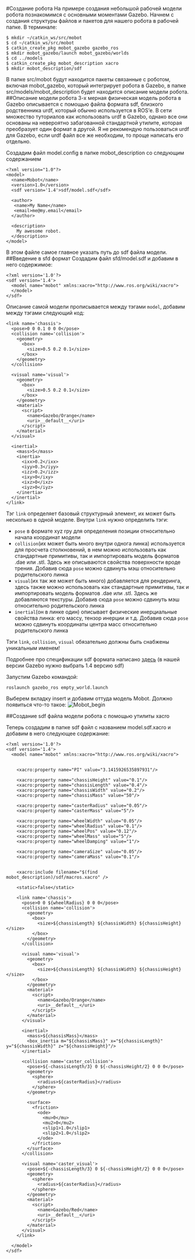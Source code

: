 #Создание робота
На примере создания небольшой рабочей модели робота познакомимся с основными моментами Gazebo. 
Начнем с создания структуры файлов и пакетов для нашего робота в рабочей папке.
В терминале:
~~~~
$ mkdir ~/catkin_ws/src/mobot
$ cd ~/catkin_ws/src/mobot
$ catkin_create_pkg mobot_gazebo gazebo_ros
$ mkdir mobot_gazebo/launch mobot_gazebo/worlds
$ cd ../models
$ catkin_create_pkg mobot_description xacro
$ mkdir mobot_description/sdf
~~~~
В папке src/mobot будут находится пакеты связанные с роботом, включая mobot_gazebo, который интегрирует робота в Gazebo, в папке src/models/mobot_description будет находится описание модели робота. 
##Описание модели робота 
3-х мерная физическая модель робота в Gazebo описывается с помощью файла формата sdf, близкого родственника urdf, который обычно используется в ROS’е. В сети множество туториалов как использовать urdf в Gazebo, однако все они основаны на невероятно забагованной стандартной утилите, которая преобразует один формат в другой. Я не рекомендую пользоваться urdf для Gazebo, если urdf файл все же необходим, то проще написать его отдельно.

Создадим файл model.config в папке mobot_description со следующим содержанием 
~~~~
<?xml version="1.0"?>
<model>
  <name>Mobot</name>
  <version>1.0</version>
  <sdf version='1.4'>sdf/model.sdf</sdf>

  <author>
   <name>My Name</name>
   <email>me@my.email</email>
  </author>

  <description>
    My awesome robot.
  </description>
</model>
~~~~
В этом файле самое главное указать путь до sdf файла модели.
##Введение в sfd формат
Создадим файл sfd/model.sdf и добавим в него содержимое:
~~~~
<?xml version='1.0'?>
<sdf version='1.4'>
  <model name="mobot" xmlns:xacro="http://www.ros.org/wiki/xacro">
  </model>
</sdf>
~~~~
Описание самой модели прописывается между тэгами `model`, добавим между тэгами следующий код:
~~~~
<link name='chassis'>
  <pose>0 0 0.1 0 0 0</pose>
  <collision name='collision'>
    <geometry>
      <box>
        <size>0.5 0.2 0.1</size>
      </box>
    </geometry>
  </collision>

  <visual name='visual'>
    <geometry>
      <box>
        <size>0.5 0.2 0.1</size>
      </box>
    </geometry>
    <material>
      <script>
        <name>Gazebo/Orange</name>
        <uri>__default__</uri>
      </script>
    </material>
  </visual>

  <inertial> 
    <mass>5</mass> 
    <inertia>
      <ixx>0.2</ixx>
      <iyy>0.3</iyy>
      <izz>0.2</izz>
      <ixy>0</ixy>
      <ixz>0</ixz>
      <iyz>0</iyz>
    </inertia>
  </inertial>
</link>
~~~~
Тэг `link` определяет базовый структурный элемент, их может быть несколько в одной моделе.
Внутри `link` нужно определить тэги:
- `pose` в формате xyz rpy для определения позиции относительно начала координат модели
- `collision`(их может быть много внутри однога линка) используется для просчета столкновений, в нем можно использовать как стандартные примитивы, так и импортировать модель форматов .dae или .stl. Здесь же описываются свойства поверхности вроде трения. Добавив сюда `pose` можно сдвинуть мэш относительно родительского линка
- `visual`(их так же может быть много) добавляется для рендеринга, здесь также можно использовать как стандартные примитивы, так и импортировать модель форматов .dae или .stl. Здесь же добавляются текстуры. Добавив сюда `pose` можно сдвинуть мэш относительно родительского линка
- `inertial`(он в линке один) описывает физические инерциальные свойства линка: его массу, тензор инерции и т.д. Добавив сюда `pose` можно сдвинуть координаты центра масс относительно родительского линка

Тэги `link`, `collision`, `visual` обязательно должны быть снабжены уникальным именем! 

Подробнее про спецификации sdf формата написано [здесь](http://sdformat.org/spec) (в нашей версии Gazebo нужно выбрать 1.4 версию sdf)

Запустим Gazebo командой:
~~~~
roslaunch gazebo_ros empty_world.launch 
~~~~
Выберем вкладку insert и добавим оттуда модель Mobot. Должно появиться что-то такое:
![Mobot_begin](/figs/model_begin.png)


##Создание sdf файла модели робота с помощью утилиты xacro



Теперь создадим в папке sdf файл с названием model.sdf.xacro и добавим в него следующее содержание:
~~~~
<?xml version='1.0'?>
<sdf version='1.4'>
  <model name="mobot" xmlns:xacro="http://www.ros.org/wiki/xacro">


    <xacro:property name="PI" value="3.1415926535897931"/>

    <xacro:property name="chassisHeight" value="0.1"/>
    <xacro:property name="chassisLength" value="0.4"/>
    <xacro:property name="chassisWidth" value="0.2"/>
    <xacro:property name="chassisMass" value="50"/>

    <xacro:property name="casterRadius" value="0.05"/>
    <xacro:property name="casterMass" value="5"/>

    <xacro:property name="wheelWidth" value="0.05"/>
    <xacro:property name="wheelRadius" value="0.1"/>
    <xacro:property name="wheelPos" value="0.12"/>
    <xacro:property name="wheelMass" value="5"/>
    <xacro:property name="wheelDamping" value="1"/>

    <xacro:property name="cameraSize" value="0.05"/>
    <xacro:property name="cameraMass" value="0.1"/>

    
    <xacro:include filename="$(find mobot_description)/sdf/macros.xacro" />

    <static>false</static>

    <link name='chassis'>
      <pose>0 0 ${wheelRadius} 0 0 0</pose>
      <collision name='collision'>
        <geometry>
          <box>
            <size>${chassisLength} ${chassisWidth} ${chassisHeight}</size>
          </box>
        </geometry>
      </collision>

      <visual name='visual'>
        <geometry>
          <box>
            <size>${chassisLength} ${chassisWidth} ${chassisHeight}</size>
          </box>
        </geometry>
        <material>
          <script>
            <name>Gazebo/Orange</name>
            <uri>__default__</uri>
          </script>
        </material>
      </visual>

      <inertial> 
        <mass>${chassisMass}</mass> 
        <box_inertia m="${chassisMass}" x="${chassisLength}" y="${chassisWidth}" z="${chassisHeight}"/>
      </inertial>

      <collision name='caster_collision'>
        <pose>${-chassisLength/3} 0 ${-chassisHeight/2} 0 0 0</pose>
        <geometry>
          <sphere>
            <radius>${casterRadius}</radius>
          </sphere>
        </geometry>

        <surface>
          <friction>
            <ode>
              <mu>0</mu>
              <mu2>0</mu2>
              <slip1>1.0</slip1>
              <slip2>1.0</slip2>
            </ode>
          </friction>
        </surface>
      </collision>

      <visual name='caster_visual'>
        <pose>${-chassisLength/3} 0 ${-chassisHeight/2} 0 0 0</pose>
        <geometry>
          <sphere>
            <radius>${casterRadius}</radius>
          </sphere>
        </geometry>
        <material>
          <script>
            <name>Gazebo/Red</name>
            <uri>__default__</uri>
          </script>
        </material>
      </visual>
    </link>

  </model>
</sdf>
~~~~

